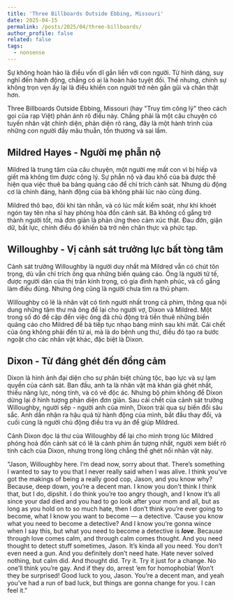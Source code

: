 ```yaml
---
title: 'Three Billboards Outside Ebbing, Missouri'
date: 2025-04-15
permalink: /posts/2025/04/three-billboards/
author_profile: false
related: false
tags:
  - nonsense
---
```

Sự không hoàn hảo là điều vốn dĩ gắn liền với con người. Từ hình dáng, suy nghĩ đến hành động, chẳng có ai là hoàn hảo tuyệt đối. Thế nhưng, chính sự không trọn vẹn ấy lại là điều khiến con người trở nên gần gũi và chân thật hơn.

Three Billboards Outside Ebbing, Missouri (hay "Truy tìm công lý" theo cách gọi của rạp Việt) phản ánh rõ điều này. Chẳng phải là một câu chuyện có tuyến nhân vật chính diện, phản diện rõ ràng, đây là một hành trình của những con người đầy mâu thuẫn, tổn thương và sai lầm.

## Mildred Hayes - Người mẹ phẫn nộ
Mildred là trung tâm của câu chuyện, một người mẹ mất con vì bị hiếp và giết mà không tìm được công lý. Sự phẫn nộ và đau khổ của bà được thể hiện qua việc thuê ba bảng quảng cáo để chỉ trích cảnh sát. Nhưng dù động cơ là chính đáng, hành động của bà không phải lúc nào cũng đúng.

Mildred thô bạo, đôi khi tàn nhẫn, và có lúc mất kiểm soát, như khi khoét ngón tay tên nha sĩ hay phóng hỏa đồn cảnh sát. Bà không cố gắng trở thành người tốt, mà đơn giản là phản ứng theo cảm xúc thật. Đau đớn, giận dữ, bất lực, chính điều đó khiến bà trở nên chân thực và phức tạp.

## Willoughby - Vị cảnh sát trưởng lực bất tòng tâm
Cảnh sát trưởng Willoughby là người duy nhất mà Mildred vẫn có chút tôn trọng, dù vẫn chỉ trích ông qua những biển quảng cáo. Ông là người tử tế, được người dân của thị trấn kính trọng, có gia đình hạnh phúc, và cố gắng làm điều đúng. Nhưng ông cũng là người chưa tìm ra thủ phạm.

Willoughby có lẽ là nhân vật có tình người nhất trong cả phim, thông qua nội dung những tâm thư mà ông để lại cho người vợ, Dixon và Mildred. Một trong số đó đề cập đến việc ông đã chủ động trả tiền thuê những biển quảng cáo cho Mildred để bà tiếp tục nhạo báng mình sau khi mất. Cái chết của ông không phải đến từ ai, mà là do bệnh ung thư, điều đó tạo ra bước ngoặt cho các nhân vật khác, đặc biệt là Dixon.

## Dixon - Từ đáng ghét đến đồng cảm
Dixon là hình ảnh đại diện cho sự phân biệt chủng tộc, bạo lực và sự lạm quyền của cảnh sát. Ban đầu, anh ta là nhân vật mà khán giả ghét nhất, thiếu năng lực, nóng tính, và có vẻ độc ác. Nhưng bộ phim không để Dixon dừng lại ở hình tượng phản diện đơn giản. Sau cái chết của cảnh sát trưởng Willoughby, người sếp - người anh của mình, Dixon trải qua sự biến đổi sâu sắc. Anh dần nhận ra hậu quả từ hành động của mình, bắt đầu thay đổi, và cuối cùng là người chủ động điều tra vụ án để giúp Mildred. 

Cảnh Dixon đọc lá thư của Willoughby để lại cho mình trong lúc Mildred phóng hoả đồn cảnh sát có lẽ là cảnh phim ấn tượng nhất, người xem biết rõ tính cách của Dixon, nhưng trong lòng chẳng thể ghét nổi nhân vật này.

"Jason,
Willoughby here. I’m dead now, sorry about that. There’s something I wanted to say to you that I never really said when I was alive. I think you’ve got the makings of being a really good cop, Jason, and you know why? Because, deep down, you’re a decent man. I know you don’t think I think that, but I do, dipshit. I do think you’re too angry though, and I know it’s all since your dad died and you had to go look after your mom and all, but as long as you hold on to so much hate, then I don’t think you’re ever going to become, what I know you want to become — a detective. ’Cause you know what you need to become a detective? And I know you’re gonna wince when I say this, but what you need to become a detective is ***love***.
Because through love comes calm, and through calm comes thought. And you need thought to detect stuff sometimes, Jason. It’s kinda all you need. You don’t even need a gun. And you definitely don’t need hate. Hate never solved nothing, but calm did. And thought did. Try it. Try it just for a change. No one’ll think you’re gay. And if they do, arrest ’em for homophobia! Won’t they be surprised! Good luck to you, Jason. You’re a decent man, and yeah you’ve had a run of bad luck, but things are gonna change for you. I can feel it."